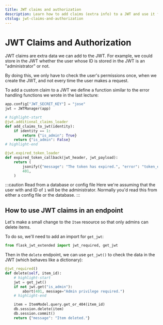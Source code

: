 ```yaml
---
title: JWT claims and authorization
description: Learn how to add claims (extra info) to a JWT and use it for authorization in endpoints of a REST API.
ctslug: jwt-claims-and-authorization
---
```


# JWT Claims and Authorization

JWT claims are extra data we can add to the JWT. For example, we could store in the JWT whether the user whose ID is stored in the JWT is an "administrator" or not.

By doing this, we only have to check the user's permissions once, when we create the JWT, and not every time the user makes a request.

To add a custom claim to a JWT we define a function similar to the error handling functions we wrote in the last lecture:

```python title="app.py"
app.config["JWT_SECRET_KEY"] = "jose"
jwt = JWTManager(app)

# highlight-start
@jwt.additional_claims_loader
def add_claims_to_jwt(identity):
    if identity == 1:
        return {"is_admin": True}
    return {"is_admin": False}
# highlight-end

@jwt.expired_token_loader
def expired_token_callback(jwt_header, jwt_payload):
    return (
        jsonify({"message": "The token has expired.", "error": "token_expired"}),
        401,
    )
```

:::caution Read from a database or config file
Here we're assuming that the user with and ID of `1` will be the administrator. Normally you'd read this from either a config file or the database.
:::

## How to use JWT claims in an endpoint

Let's make a small change to the `Item` resource so that only admins can delete items.

To do so, we'll need to add an import for `get_jwt`:

```python title="resources/item.py"
from flask_jwt_extended import jwt_required, get_jwt
```

Then in the `delete` endpoint, we can use `get_jwt()` to check the data in the JWT (which behaves like a dictionary):

```python title="resources/item.py"
@jwt_required()
def delete(self, item_id):
    # highlight-start
    jwt = get_jwt()
    if not jwt.get("is_admin"):
        abort(401, message="Admin privilege required.")
    # highlight-end

    item = ItemModel.query.get_or_404(item_id)
    db.session.delete(item)
    db.session.commit()
    return {"message": "Item deleted."}
```